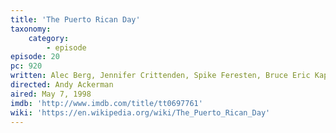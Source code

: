 ```yaml
---
title: 'The Puerto Rican Day'
taxonomy:
    category:
        - episode
episode: 20
pc: 920         
written: Alec Berg, Jennifer Crittenden, Spike Feresten, Bruce Eric Kaplan, Gregg Kavet, Steve Koren, David Mandel, Dan O'Keefe, Andy Robin, Jeff Schaffer
directed: Andy Ackerman
aired: May 7, 1998
imdb: 'http://www.imdb.com/title/tt0697761'
wiki: 'https://en.wikipedia.org/wiki/The_Puerto_Rican_Day'
---
```

